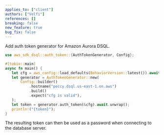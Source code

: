 ```yaml
---
applies_to: ["client"]
authors: ["Velfi"]
references: []
breaking: false
new_feature: true
bug_fix: false
---
```


Add auth token generator for Amazon Aurora DSQL.

```rust
use aws_sdk_dsql::auth_token::{AuthTokenGenerator, Config};

#[tokio::main]
async fn main() {
   let cfg = aws_config::load_defaults(BehaviorVersion::latest()).await;
   let generator = AuthTokenGenerator::new(
       Config::builder()
           .hostname("peccy.dsql.us-east-1.on.aws")
           .build()
           .expect("cfg is valid"),
   );
   let token = generator.auth_token(&cfg).await.unwrap();
   println!("{token}");
}
```

The resulting token can then be used as a password when connecting to the
database server.
